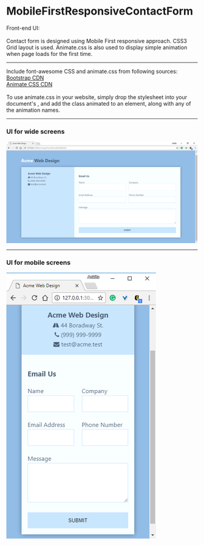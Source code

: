 # MobileFirstResponsiveContactForm
Front-end UI:  
<br/>
Contact form is designed using Mobile First responsive approach. CSS3 Grid layout is used. Animate.css is also used to display simple animation when page loads for the first time.
<hr>
Include font-awesome CSS and animate.css from following sources:<br/>
<a href="https://www.bootstrapcdn.com/fontawesome/">Bootstrap CDN</a> <br/>
<a href="https://cdnjs.com/libraries/animate.css/">Animate CSS CDN</a>
<br/>
<br/>
To use animate.css in your website, simply drop the stylesheet into your document's <head>, and add the class animated to an element, along with any of the animation names.
<hr>
<h3>UI for wide screens</h3>
<img src="https://github.com/patilankita79/MobileFirstResponsiveContactForm/blob/master/Screenshots/UI%20for%20wide%20screens.png" />
<hr>
<h3>UI for mobile screens</h3>
<img src="https://github.com/patilankita79/MobileFirstResponsiveContactForm/blob/master/Screenshots/UI%20for%20Mobile%20Screen.png" />
